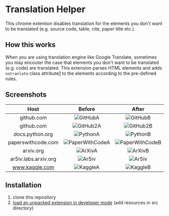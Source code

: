# Translation Helper

This chrome extention disables translation for the elements you don't want to be translated (e.g. source code, table, cite, paper title etc.).

## How this works

When you are using translation engine like Google Translate, sometimes you may encouter the case
that elements you don't want to be translated (e.g. code) are translated.
This extension parses HTML elements and adds `notranlate` class attribute[1] to the elements according to the pre-defined rules.

[1]: https://cloud.google.com/translate/troubleshooting

## Screenshots

|         Host         |                                                          Before                                                          |                                                          After                                                           |
| :------------------: | :----------------------------------------------------------------------------------------------------------------------: | :----------------------------------------------------------------------------------------------------------------------: |
|      github.com      |    ![GitHubA](https://user-images.githubusercontent.com/36561962/200459039-cfbc60ad-7e26-4f77-bfed-d1d4aab37e05.png)     |    ![GitHubB](https://user-images.githubusercontent.com/36561962/200459051-5f9ee29f-32ff-45e2-83da-3bca5fec8e68.png)     |
|      github.com      |    ![GitHub2A](https://user-images.githubusercontent.com/36561962/200460002-ad78586e-64d8-4a81-8eab-aacd85cc5d05.png)    |    ![GitHub2B](https://user-images.githubusercontent.com/36561962/200460037-3f902d1a-1251-4049-865e-3ef9a81b76c2.png)    |
|   docs.python.org    |    ![PythonA](https://user-images.githubusercontent.com/36561962/200459718-c65ce875-71f5-47fa-9720-9b77782d1df4.png)     |    ![PythonB](https://user-images.githubusercontent.com/36561962/200459742-554e262d-7007-4f50-8d01-43a5012806a6.png)     |
|  paperswithcode.com  | ![PaperWithCodeA](https://user-images.githubusercontent.com/36561962/200461342-f1b8ed6d-9495-458f-9a2b-0576de931832.png) | ![PaperWithCodeB](https://user-images.githubusercontent.com/36561962/200461349-4662cc8a-5279-4729-b075-1447427e4958.png) |
|      arxiv.org       |     ![ArXivA](https://user-images.githubusercontent.com/36561962/200464821-db5d5ac0-d6bf-4d1c-b07a-97e958cb6383.png)     |     ![ArXivB](https://user-images.githubusercontent.com/36561962/200465956-4a5ff3c2-bf3c-4c14-a509-95b8c23cb591.png)     |
| ar5iv.labs.arxiv.org |     ![Ar5iv](https://user-images.githubusercontent.com/36561962/200460918-64e90a6a-d4ef-4df0-aae2-4175ec2f3dd0.png)      |     ![Ar5iv](https://user-images.githubusercontent.com/36561962/200460777-2d0e563d-84f5-4cdc-9d6b-cb1f7994f4e5.png)      |
|    www.kaggle.com    |    ![KaggleA](https://user-images.githubusercontent.com/36561962/200487197-057b916f-489d-49da-95eb-7447fa7c3324.png)     |    ![KaggleB](https://user-images.githubusercontent.com/36561962/200487175-9f92f648-b7d7-4a86-868f-58caebd3bbb4.png)     |

## Installation

1. clone this repository
2. [load an unpacked extension in developer mode](https://developer.chrome.com/docs/extensions/mv3/getstarted/development-basics/#load-unpacked) (add resources in src directory)
